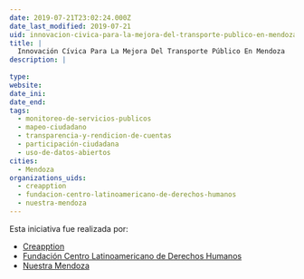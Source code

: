 ```yaml
---
date: 2019-07-21T23:02:24.000Z
date_last_modified: 2019-07-21
uid: innovacion-civica-para-la-mejora-del-transporte-publico-en-mendoza
title: |
  Innovación Cívica Para La Mejora Del Transporte Público En Mendoza
description: |
  
type: 
website: 
date_ini: 
date_end: 
tags:
  - monitoreo-de-servicios-publicos
  - mapeo-ciudadano
  - transparencia-y-rendicion-de-cuentas
  - participación-ciudadana
  - uso-de-datos-abiertos
cities: 
  - Mendoza
organizations_uids:
  - creapption
  - fundacion-centro-latinoamericano-de-derechos-humanos
  - nuestra-mendoza
---
```


Esta iniciativa fue realizada por:

- [Creapption](/organizaciones/creapption)
- [Fundación Centro Latinoamericano de Derechos Humanos](/organizaciones/fundacion-centro-latinoamericano-de-derechos-humanos)
- [Nuestra Mendoza](/organizaciones/nuestra-mendoza)
